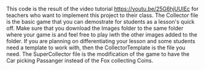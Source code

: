 This code is the result of the video tutorial https://youtu.be/25G6hjUUIEc for teachers who want to implement this project to their class. 
The Collector file is the basic game that you can demostrate for students as a lesson's quick off. Make sure that you download the Images folder to the same folder where your game is and feel free to play iwth the other images added to the folder.
If you are planning on differentiating your lesson and some students need a template to work with, then the CollectorTemplate is the file you need. 
The SuperCollector file is the modification of the game to have the Car picking Passanger instead of the Fox collecting Coins.

